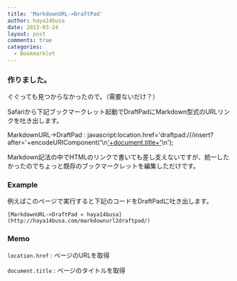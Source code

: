 ```yaml
---
title: 'MarkdownURL->DraftPad'
author: haya14busa
date: 2013-03-24
layout: post
comments: true
categories:
  - Bookmarklet
---
```

### 作りました。

ぐぐっても見つからなかったので。（需要ないだけ？）

Safariから下記ブックマークレット起動でDraftPadにMarkdown型式のURLリンクを吐き出します。

MarkdownURL->DraftPad
:       javascript:location.href='draftpad:///insert?after='+encodeURIComponent('\n['+document.title+']('+location.href+')\n');
        

Markdown記法の中でHTMLのリンクで書いても差し支えないですが、統一したかったのでちょっと既存のブックマークレットを編集しただけです。

### Example

例えばこのページで実行すると下記のコードをDraftPadに吐き出します。

    [MarkdownURL->DraftPad « haya14busa](http://haya14busa.com/markdownurl2draftpad/)
    

### Memo

`location.href`
:   ページのURLを取得

`document.title`
:   ページのタイトルを取得
